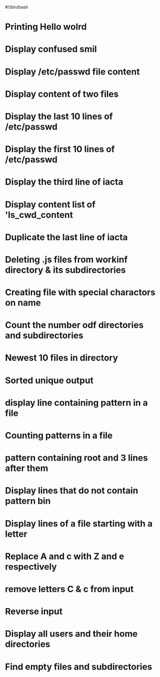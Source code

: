 #!/bin/bash
# Printing Hello wolrd
# Display confused smil
# Display /etc/passwd file content
# Display content of two files
# Display the last 10 lines of /etc/passwd
# Display the first 10 lines of /etc/passwd
# Display the third line of iacta
# Display content list of 'ls_cwd_content
# Duplicate the last line of iacta
# Deleting .js files from workinf directory & its subdirectories
# Creating file with special charactors on name
# Count the number odf directories and subdirectories
# Newest 10 files in directory
# Sorted unique output
# display line containing pattern in a file
# Counting patterns in a file
# pattern containing root and 3 lines after them
# Display lines that do not contain pattern bin
# Display lines of a file starting with a letter
# Replace A and c with Z and e respectively
# remove letters C & c from input
# Reverse input
# Display all users and their home directories
# Find empty files and subdirectories
